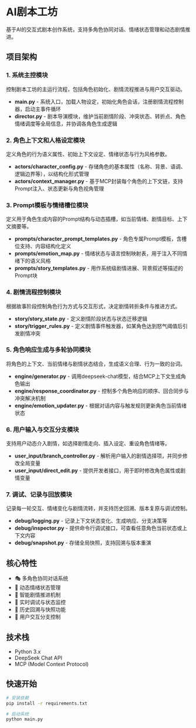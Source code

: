 # AI剧本工坊

基于AI的交互式剧本创作系统，支持多角色协同对话、情绪状态管理和动态剧情推进。

## 项目架构

### 1. 系统主控模块
控制剧本工坊的主运行流程，包括角色初始化、剧情流程推进与用户交互驱动。

- **main.py** - 系统入口，加载人物设定，初始化角色会话，注册剧情流程控制器，启动主事件循环
- **director.py** - 剧本导演模块，维护当前剧情阶段、冲突状态、转折点、角色情绪调度等全局信息，并协调各角色生成逻辑

### 2. 角色上下文和人格设定模块
定义角色的行为语义属性、初始上下文设定、情绪状态与行为风格参数。

- **actors/character_config.py** - 存储角色的基本属性（名称、背景、语调、逻辑边界等），以结构化形式管理
- **actors/context_manager.py** - 基于MCP封装每个角色的上下文链，支持Prompt注入、状态更新与角色视角管理

### 3. Prompt模板与情绪槽位模块
定义用于角色生成内容的Prompt结构与动态插槽，如当前情绪、剧情目标、上下文摘要等。

- **prompts/character_prompt_templates.py** - 角色专属Prompt模板，含槽位支持、内容结构化定义
- **prompts/emotion_map.py** - 情绪状态与语言控制映射表，用于注入不同情绪下的语义风格
- **prompts/story_templates.py** - 用作系统级剧情进展、背景叙述等描述的Prompt块

### 4. 剧情流程控制模块
根据故事阶段控制角色行为方式与交互形式，决定剧情转折条件与推进方式。

- **story/story_state.py** - 定义剧情阶段状态与状态迁移逻辑
- **story/trigger_rules.py** - 定义剧情事件触发器，如某角色达到怒气阈值后引发剧情冲突

### 5. 角色响应生成与多轮协同模块
将角色的上下文、当前情绪与剧情状态结合，生成语义合理、行为一致的台词。

- **engine/generator.py** - 调用deepseek-chat模型，结合MCP上下文生成角色输出
- **engine/response_coordinator.py** - 控制多个角色响应的顺序、回合同步与冲突解决机制
- **engine/emotion_updater.py** - 根据对话内容与触发规则更新角色当前情绪状态

### 6. 用户输入与交互分支模块
支持用户动态介入剧情，如选择剧情走向、插入设定、重设角色情绪等。

- **user_input/branch_controller.py** - 解析用户输入的剧情选择项，并同步修改全局变量
- **user_input/direct_edit.py** - 提供开发者接口，用于即时修改角色属性或剧情变量

### 7. 调试、记录与回放模块
记录每一轮交互、情绪变化与剧情流转，并支持历史回溯、版本复原与调试控制。

- **debug/logging.py** - 记录上下文状态变化、生成响应、分支决策等
- **debug/inspector.py** - 提供命令行调试接口，可查看任意角色当前状态或上下文内容
- **debug/snapshot.py** - 存储全局快照，支持回溯与版本重演

## 核心特性

- 🎭 多角色协同对话系统
- 🎨 动态情绪状态管理
- 📖 智能剧情推进机制
- 🔧 实时调试与状态监控
- 💾 历史回溯与快照功能
- 🎯 用户交互分支控制

## 技术栈

- Python 3.x
- DeepSeek Chat API
- MCP (Model Context Protocol)

## 快速开始

```bash
# 安装依赖
pip install -r requirements.txt

# 启动系统
python main.py
```

